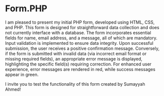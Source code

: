 # Form.PHP
I am pleased to present my initial PHP form, developed using HTML, CSS, and PHP. This form is designed for straightforward data collection and does not currently interface with a database.
The form incorporates essential fields for name, email address, and a message, all of which are mandatory. Input validation is implemented to ensure data integrity. Upon successful submission, the user receives a positive confirmation message. Conversely, if the form is submitted with invalid data (via incorrect email format or missing required fields), an appropriate error message is displayed, highlighting the specific field(s) requiring correction. For enhanced user experience, error messages are rendered in red, while success messages appear in green.

I invite you to test the functionality of this form created by Sumayyah Ahmed!
